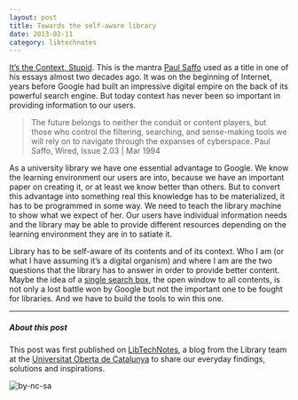 ```yaml
---
layout: post
title: Towards the self-aware library
date: 2013-02-11
category: libtechnotes
---
```


[It’s the Context, Stupid](http://www.wired.com/wired/archive/2.03/context.html). This is the mantra [Paul Saffo](http://www.saffo.com/) used as a title in one of his essays almost two decades ago. It was on the beginning of Internet, years before Google had built an impressive digital empire on the back of its powerful search engine. But today context has never been so important in providing information to our users.

> The future belongs to neither the conduit or content players, but those who control the filtering, searching, and sense-making tools we will rely on to navigate through the expanses of cyberspace.
> Paul Saffo, Wired, Issue 2.03 | Mar 1994

As a university library we have one essential advantage to Google. We know the learning environment our users are into, because we have an important paper on creating it, or at least we know better than others. But to convert this advantage into something real this knowledge has to be materialized, it has to be programmed in some way. We need to teach the library machine to show what we expect of her. Our users have individual information needs and the library may be able to provide different resources depending on the learning environment they are in to satiate it.

Library has to be self-aware of its contents and of its context. Who I am (or what I have assuming it’s a digital organism) and where I am are the two questions that the library has to answer in order to provide better content. Maybe the idea of a [single search box](http://labs.biblioteca.uoc.edu/blog/?p=1150), the open window to all contents, is not only a lost battle won by Google but not the important one to be fought for libraries. And we have to build the tools to win this one.

---

##### About this post

This post was first published on [LibTechNotes](http://labs.biblioteca.uoc.edu/), a blog from the Library team at the [Universitat Oberta de Catalunya](http://www.uoc.edu/) to share our everyday findings, solutions and inspirations.

![by-nc-sa](http://i.creativecommons.org/l/by-nc-sa/3.0/88x31.png)